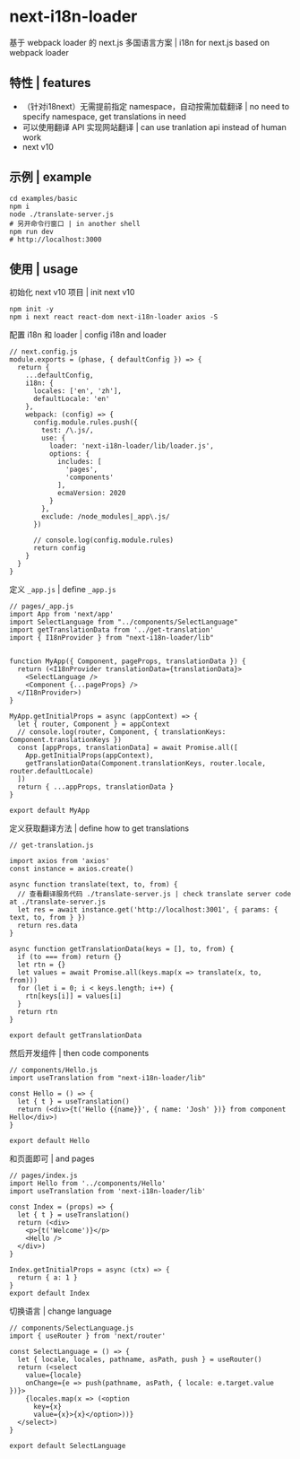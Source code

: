 # next-i18n-loader

基于 webpack loader 的 next.js 多国语言方案 | i18n for next.js based on webpack loader 

## 特性 | features

- （针对i18next）无需提前指定 namespace，自动按需加载翻译 | no need to specify namespace, get translations in need
- 可以使用翻译 API 实现网站翻译 | can use tranlation api instead of human work 
- next v10


## 示例 | example

```
cd examples/basic
npm i
node ./translate-server.js
# 另开命令行窗口 | in another shell
npm run dev
# http://localhost:3000
```

## 使用 | usage

初始化 next v10 项目 | init next v10

```
npm init -y
npm i next react react-dom next-i18n-loader axios -S
```


配置 i18n 和 loader | config i18n and loader

```
// next.config.js
module.exports = (phase, { defaultConfig }) => {
  return {
    ...defaultConfig,
    i18n: {
      locales: ['en', 'zh'],
      defaultLocale: 'en'
    },
    webpack: (config) => {
      config.module.rules.push({
        test: /\.js/,
        use: {
          loader: 'next-i18n-loader/lib/loader.js',
          options: {
            includes: [
              'pages',
              'components'
            ],
            ecmaVersion: 2020
          }
        },
        exclude: /node_modules|_app\.js/
      })

      // console.log(config.module.rules)
      return config
    }
  }
}
```

定义 `_app.js` | define `_app.js`

```
// pages/_app.js
import App from 'next/app'
import SelectLanguage from "../components/SelectLanguage"
import getTranslationData from '../get-translation'
import { I18nProvider } from "next-i18n-loader/lib"


function MyApp({ Component, pageProps, translationData }) {
  return (<I18nProvider translationData={translationData}>
    <SelectLanguage />
    <Component {...pageProps} />
  </I18nProvider>)
}

MyApp.getInitialProps = async (appContext) => {
  let { router, Component } = appContext
  // console.log(router, Component, { translationKeys: Component.translationKeys })
  const [appProps, translationData] = await Promise.all([
    App.getInitialProps(appContext),
    getTranslationData(Component.translationKeys, router.locale, router.defaultLocale)
  ])
  return { ...appProps, translationData }
}

export default MyApp
```

定义获取翻译方法 | define how to get translations

```
// get-translation.js

import axios from 'axios'
const instance = axios.create()

async function translate(text, to, from) {
  // 查看翻译服务代码 ./translate-server.js | check translate server code at ./translate-server.js
  let res = await instance.get('http://localhost:3001', { params: { text, to, from } })
  return res.data
}

async function getTranslationData(keys = [], to, from) {
  if (to === from) return {}
  let rtn = {}
  let values = await Promise.all(keys.map(x => translate(x, to, from)))
  for (let i = 0; i < keys.length; i++) {
    rtn[keys[i]] = values[i]
  }
  return rtn
}

export default getTranslationData
```

然后开发组件 | then code components

```
// components/Hello.js
import useTranslation from "next-i18n-loader/lib"

const Hello = () => {
  let { t } = useTranslation()
  return (<div>{t('Hello {{name}}', { name: 'Josh' })} from component Hello</div>)
}

export default Hello
```

和页面即可 | and pages

```
// pages/index.js
import Hello from '../components/Hello'
import useTranslation from 'next-i18n-loader/lib'

const Index = (props) => {
  let { t } = useTranslation()
  return (<div>
    <p>{t('Welcome')}</p>
    <Hello />
  </div>)
}

Index.getInitialProps = async (ctx) => {
  return { a: 1 }
}
export default Index
```

切换语言 | change language

```
// components/SelectLanguage.js 
import { useRouter } from 'next/router'

const SelectLanguage = () => {
  let { locale, locales, pathname, asPath, push } = useRouter()
  return (<select
    value={locale}
    onChange={e => push(pathname, asPath, { locale: e.target.value })}>
    {locales.map(x => (<option
      key={x}
      value={x}>{x}</option>))}
  </select>)
}

export default SelectLanguage
```